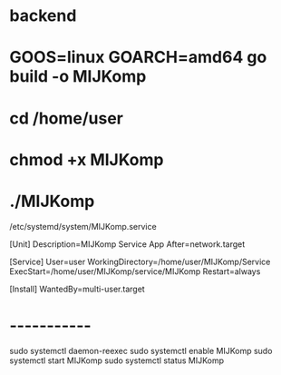 # backend
# GOOS=linux GOARCH=amd64 go build -o MIJKomp
# cd /home/user
# chmod +x MIJKomp
# ./MIJKomp


/etc/systemd/system/MIJKomp.service

[Unit]
Description=MIJKomp Service App
After=network.target

[Service]
User=user
WorkingDirectory=/home/user/MIJKomp/Service
ExecStart=/home/user/MIJKomp/service/MIJKomp
Restart=always

[Install]
WantedBy=multi-user.target


# -----------
sudo systemctl daemon-reexec
sudo systemctl enable MIJKomp
sudo systemctl start MIJKomp
sudo systemctl status MIJKomp
